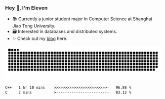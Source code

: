 ### Hey 👋, I'm Eleven

- 📚 Currently a junior student major in Computer Science at Shanghai Jiao Tong University.
- 🗃️ Interested in databases and distributed systems.
- ✨ Check out my [blog](https://el-even-11.github.io/Blog/) here.

![github contribution grid snake animation](https://raw.githubusercontent.com/El-even-11/El-even-11/output/github-contribution-grid-snake.svg)

<!--START_SECTION:waka-->

```text
C++   1 hr 10 mins    >>>>>>>>>>>>>>>>>>>>>>>>-   96.88 %
C     2 mins          >------------------------   03.12 %
```

<!--END_SECTION:waka-->
